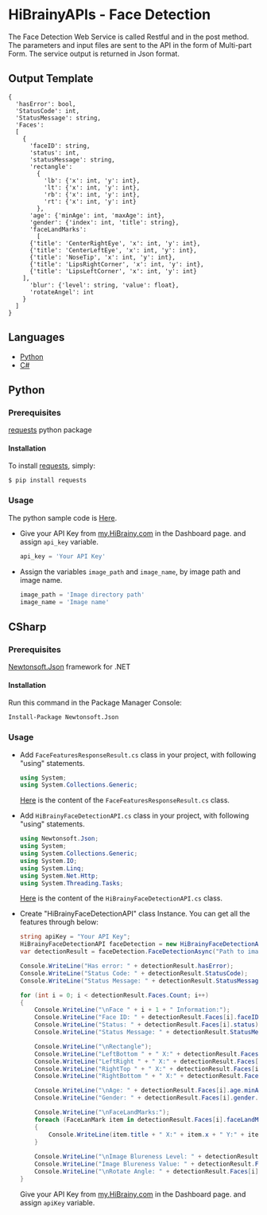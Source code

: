 # HiBrainyAPIs - Face Detection
The Face Detection Web Service is called Restful and in the post method. The parameters and input files are sent to the API in the form of Multi-part Form. The service output is returned in Json format.

## Output Template
```
{
  'hasError': bool, 
  'StatusCode': int,
  'StatusMessage': string, 
  'Faces': 
  [
    {
      'faceID': string, 
      'status': int, 
      'statusMessage': string, 
      'rectangle': 
        {
          'lb': {'x': int, 'y': int}, 
          'lt': {'x': int, 'y': int}, 
          'rb': {'x': int, 'y': int}, 
          'rt': {'x': int, 'y': int}
        }, 
      'age': {'minAge': int, 'maxAge': int}, 
      'gender': {'index': int, 'title': string}, 
      'faceLandMarks': 
        [
	  {'title': 'CenterRightEye', 'x': int, 'y': int}, 
	  {'title': 'CenterLeftEye', 'x': int, 'y': int}, 
	  {'title': 'NoseTip', 'x': int, 'y': int}, 
	  {'title': 'LipsRightCorner', 'x': int, 'y': int}, 
	  {'title': 'LipsLeftCorner', 'x': int, 'y': int}
	], 
      'blur': {'level': string, 'value': float}, 
      'rotateAngel': int
    }
  ]
}
```

## Languages
  * [Python](#python)
  * [C#](#csharp)

## Python

### Prerequisites
  [requests](https://pypi.org/project/requests/) python package

#### Installation
To install [requests](https://pypi.org/project/requests/), simply:
 ```
 $ pip install requests
 ```

### Usage
The python sample code is [Here](Python/FaceDetection.py).  

* Give your API Key from [my.HiBrainy.com](https://my.HiBrainy.com) in the Dashboard page. and assign `api_key` variable.  

  ```python
  api_key = 'Your API Key'
  ```
* Assign the variables `image_path` and `image_name`, by image path and image name.  
  ```python
  image_path = 'Image directory path'
  image_name = 'Image name'
  ```

## CSharp  
### Prerequisites
 [Newtonsoft.Json](https://www.nuget.org/packages/Newtonsoft.Json/) framework for .NET    

#### Installation
Run this command in the Package Manager Console:  
``` 
Install-Package Newtonsoft.Json
```

### Usage
 * Add `FaceFeaturesResponseResult.cs` class in your project, with following "using" statements.  
   ```c#
   using System;
   using System.Collections.Generic;
   ```
   [Here](CSharp/FaceFeaturesResponseResult.cs) is the content of the `FaceFeaturesResponseResult.cs` class. 

 * Add `HiBrainyFaceDetectionAPI.cs` class in your project, with following "using" statements.  
   ```c#
   using Newtonsoft.Json;
   using System;
   using System.Collections.Generic;
   using System.IO;
   using System.Linq;
   using System.Net.Http;
   using System.Threading.Tasks;
   ```
   [Here](CSharp/HiBrainyFaceDetectionAPI.cs) is the content of the `HiBrainyFaceDetectionAPI.cs` class.
  
  * Create "HiBrainyFaceDetectionAPI" class Instance. You can get all the features through below:
    
    ```c#
	string apiKey = "Your API Key";
	HiBrainyFaceDetectionAPI faceDetection = new HiBrainyFaceDetectionAPI(apiKey);
	var detectionResult = faceDetection.FaceDetectionAsync("Path to image").Result;

	Console.WriteLine("Has error: " + detectionResult.hasError);
	Console.WriteLine("Status Code: " + detectionResult.StatusCode);
	Console.WriteLine("Status Message: " + detectionResult.StatusMessage);

	for (int i = 0; i < detectionResult.Faces.Count; i++)
	{
		Console.WriteLine("\nFace " + i + 1 + " Information:");
		Console.WriteLine("Face ID: " + detectionResult.Faces[i].faceID);
		Console.WriteLine("Status: " + detectionResult.Faces[i].status);
		Console.WriteLine("Status Message: " + detectionResult.StatusMessage);

		Console.WriteLine("\nRectangle");
		Console.WriteLine("LeftBottom " + " X:" + detectionResult.Faces[i].rectangle.lb.x + " Y:" + detectionResult.Faces[i].rectangle.lb.y);
		Console.WriteLine("LeftRight " + " X:" + detectionResult.Faces[i].rectangle.lt.x + " Y:" + detectionResult.Faces[i].rectangle.lt.y);
		Console.WriteLine("RightTop " + " X:" + detectionResult.Faces[i].rectangle.rt.x + " Y:" + detectionResult.Faces[i].rectangle.rt.y);
		Console.WriteLine("RightBottom " + " X:" + detectionResult.Faces[i].rectangle.rb.x + " Y:" + detectionResult.Faces[i].rectangle.rb.y);

		Console.WriteLine("\nAge: " + detectionResult.Faces[i].age.minAge + "~" + detectionResult.Faces[i].age.maxAge);
		Console.WriteLine("Gender: " + detectionResult.Faces[i].gender.title);

		Console.WriteLine("\nFaceLandMarks:");
		foreach (FaceLanMark item in detectionResult.Faces[i].faceLandMarks)
		{
			Console.WriteLine(item.title + " X:" + item.x + " Y:" + item.y);
		}
		
		Console.WriteLine("\nImage Blureness Level: " + detectionResult.Faces[i].blur.level);
		Console.WriteLine("Image Blureness Value: " + detectionResult.Faces[i].blur.value);
		Console.WriteLine("\nRotate Angle: " + detectionResult.Faces[i].rotateAngel);
	}
    ```
	Give your API Key from [my.HiBrainy.com](https://my.HiBrainy.com) in the Dashboard page. and assign `apiKey` variable.
